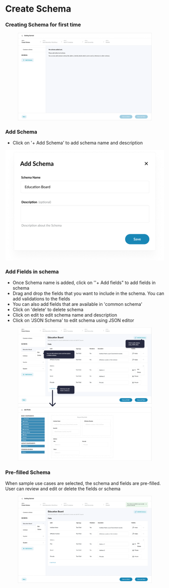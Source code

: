 # Create Schema

### Creating Schema for first time

<figure><img src="../../../../.gitbook/assets/image (16).png" alt=""><figcaption></figcaption></figure>

### Add Schema

* Click on '+ Add Schema' to add schema name and description

![](<../../../../.gitbook/assets/image (6) (2) (1).png>)

### Add Fields in schema

* Once Schema name is added, click on ''+ Add fields" to add fields in schema
* Drag and drop the fields that you want to include in the schema. You can add validations to the fields
* You can also add fields that are available in 'common schema'
* Click on 'delete' to delete schema
* Click on edit to edit schema name and description
* Click on 'JSON Schema' to edit schema using JSON editor

<figure><img src="../../../../.gitbook/assets/image (1) (1) (2) (1).png" alt=""><figcaption></figcaption></figure>

### Pre-filled Schema

When sample use cases are selected, the schema and fields are pre-filled. User can review and edit or delete the fields or schema

<figure><img src="../../../../.gitbook/assets/image (13) (1) (1).png" alt=""><figcaption></figcaption></figure>
